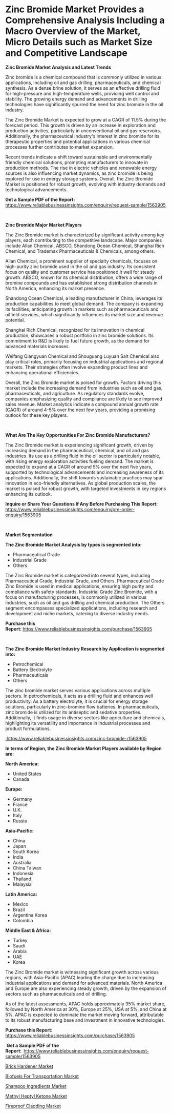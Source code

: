 <p><h1>Zinc Bromide Market Provides a Comprehensive Analysis Including a Macro Overview of the Market, Micro Details such as Market Size and Competitive Landscape</h1></p><p><strong>Zinc Bromide Market Analysis and Latest Trends</strong></p>
<p><p>Zinc bromide is a chemical compound that is commonly utilized in various applications, including oil and gas drilling, pharmaceuticals, and chemical synthesis. As a dense brine solution, it serves as an effective drilling fluid for high-pressure and high-temperature wells, providing well control and stability. The growing energy demand and advancements in drilling technologies have significantly spurred the need for zinc bromide in the oil industry.</p><p>The Zinc Bromide Market is expected to grow at a CAGR of 11.5% during the forecast period. This growth is driven by an increase in exploration and production activities, particularly in unconventional oil and gas reservoirs. Additionally, the pharmaceutical industry's interest in zinc bromide for its therapeutic properties and potential applications in various chemical processes further contributes to market expansion.</p><p>Recent trends indicate a shift toward sustainable and environmentally friendly chemical solutions, prompting manufacturers to innovate in production methods. The rise in electric vehicles and renewable energy sources is also influencing market dynamics, as zinc bromide is being explored for use in energy storage systems. Overall, the Zinc Bromide Market is positioned for robust growth, evolving with industry demands and technological advancements.</p></p>
<p><strong>Get a Sample PDF of the Report:&nbsp;</strong> <a href="https://www.reliablebusinessinsights.com/enquiry/request-sample/1563905?utm_campaign=2032&utm_medium=2&utm_source=Github&utm_content=ia&utm_term=30012025&utm_id=zinc-bromide">https://www.reliablebusinessinsights.com/enquiry/request-sample/1563905</a></p>
<p>&nbsp;</p>
<p><strong>Zinc Bromide Major Market Players</strong></p>
<p><p>The Zinc Bromide market is characterized by significant activity among key players, each contributing to the competitive landscape. Major companies include Allan Chemical, ABSCO, Shandong Ocean Chemical, Shanghai Rich Chemical, and Trademax Pharmaceuticals & Chemicals, among others.</p><p>Allan Chemical, a prominent supplier of specialty chemicals, focuses on high-purity zinc bromide used in the oil and gas industry. Its consistent focus on quality and customer service has positioned it well for steady growth. ABSCO, known for its chemical distribution, offers a wide range of bromine compounds and has established strong distribution channels in North America, enhancing its market presence.</p><p>Shandong Ocean Chemical, a leading manufacturer in China, leverages its production capabilities to meet global demand. The company is expanding its facilities, anticipating growth in markets such as pharmaceuticals and oilfield services, which significantly influences its market size and revenue potential.</p><p>Shanghai Rich Chemical, recognized for its innovation in chemical production, showcases a robust portfolio in zinc bromide solutions. Its commitment to R&D is likely to fuel future growth, as the demand for advanced materials increases.</p><p>Weifang Qiangyuan Chemical and Shouguang Luyuan Salt Chemical also play critical roles, primarily focusing on industrial applications and regional markets. Their strategies often involve expanding product lines and enhancing operational efficiencies.</p><p>Overall, the Zinc Bromide market is poised for growth. Factors driving this market include the increasing demand from industries such as oil and gas, pharmaceuticals, and agriculture. As regulatory standards evolve, companies emphasizing quality and compliance are likely to see improved sales revenue. Market analytics indicate a compound annual growth rate (CAGR) of around 4-5% over the next few years, providing a promising outlook for these key players.</p></p>
<p>&nbsp;</p>
<p><strong>What Are The Key Opportunities For Zinc Bromide Manufacturers?</strong></p>
<p><p>The Zinc Bromide market is experiencing significant growth, driven by increasing demand in the pharmaceutical, chemical, and oil and gas industries. Its use as a drilling fluid in the oil sector is particularly notable, with rising energy exploration activities fueling demand. The market is expected to expand at a CAGR of around 5% over the next five years, supported by technological advancements and increasing awareness of its applications. Additionally, the shift towards sustainable practices may spur innovation in eco-friendly alternatives. As global production scales, the market is poised for robust growth, with targeted investments in key regions enhancing its outlook.</p></p>
<p><strong>Inquire or Share Your Questions If Any Before Purchasing This Report:</strong> <a href="https://www.reliablebusinessinsights.com/enquiry/pre-order-enquiry/1563905?utm_campaign=2032&utm_medium=2&utm_source=Github&utm_content=ia&utm_term=30012025&utm_id=zinc-bromide">https://www.reliablebusinessinsights.com/enquiry/pre-order-enquiry/1563905</a></p>
<p>&nbsp;</p>
<p><strong>Market Segmentation</strong></p>
<p><strong>The Zinc Bromide Market Analysis by types is segmented into:</strong></p>
<p><ul><li>Pharmaceutical Grade</li><li>Industrial Grade</li><li>Others</li></ul></p>
<p><p>The Zinc Bromide market is categorized into several types, including Pharmaceutical Grade, Industrial Grade, and Others. Pharmaceutical Grade Zinc Bromide is used in medical applications, ensuring high purity and compliance with safety standards. Industrial Grade Zinc Bromide, with a focus on manufacturing processes, is commonly utilized in various industries, such as oil and gas drilling and chemical production. The Others segment encompasses specialized applications, including research and development and niche markets, catering to diverse industry needs.</p></p>
<p><strong>Purchase this Report:&nbsp;</strong><a href="https://www.reliablebusinessinsights.com/purchase/1563905?utm_campaign=2032&utm_medium=2&utm_source=Github&utm_content=ia&utm_term=30012025&utm_id=zinc-bromide">https://www.reliablebusinessinsights.com/purchase/1563905</a></p>
<p>&nbsp;</p>
<p><strong>The Zinc Bromide Market Industry Research by Application is segmented into:</strong></p>
<p><ul><li>Petrochemical</li><li>Battery Electrolyte</li><li>Pharmaceuticals</li><li>Others</li></ul></p>
<p><p>The zinc bromide market serves various applications across multiple sectors. In petrochemicals, it acts as a drilling fluid and enhances well productivity. As a battery electrolyte, it is crucial for energy storage solutions, particularly in zinc-bromine flow batteries. In pharmaceuticals, zinc bromide is utilized for its antiseptic and sedative properties. Additionally, it finds usage in diverse sectors like agriculture and chemicals, highlighting its versatility and importance in industrial processes and product formulations.</p></p>
<p><a href="https://www.reliablebusinessinsights.com/zinc-bromide-r1563905?utm_campaign=2032&utm_medium=2&utm_source=Github&utm_content=ia&utm_term=30012025&utm_id=zinc-bromide">&nbsp;https://www.reliablebusinessinsights.com/zinc-bromide-r1563905</a></p>
<p><strong>In terms of Region, the Zinc Bromide Market Players available by Region are:</strong></p>
<p>
    <p> <strong> North America: </strong>
        <ul>
            <li>United States</li>
            <li>Canada</li>
        </ul>
        </p> 
    <p> <strong> Europe: </strong>
        <ul>
            <li>Germany</li>
            <li>France</li>
            <li>U.K.</li>
            <li>Italy</li>
            <li>Russia</li>
        </ul>
        </p> 
    <p> <strong> Asia-Pacific: </strong>
        <ul>
            <li>China</li>
            <li>Japan</li>
            <li>South Korea</li>
            <li>India</li>
            <li>Australia</li>
            <li>China Taiwan</li>
            <li>Indonesia</li>
            <li>Thailand</li>
            <li>Malaysia</li>
        </ul>
        </p> 
    <p> <strong> Latin America: </strong>
        <ul>
            <li>Mexico</li>
            <li>Brazil</li>
            <li>Argentina Korea</li>
            <li>Colombia</li>
        </ul>
        </p> 
    <p> <strong> Middle East & Africa: </strong>
        <ul>
            <li>Turkey</li>
            <li>Saudi</li>
            <li>Arabia</li>
            <li>UAE</li>
            <li>Korea</li>
        </ul>
    </p>
    </p>
<p><p>The Zinc Bromide market is witnessing significant growth across various regions, with Asia-Pacific (APAC) leading the charge due to increasing industrial applications and demand for advanced materials. North America and Europe are also experiencing steady growth, driven by the expansion of sectors such as pharmaceuticals and oil drilling. </p><p>As of the latest assessments, APAC holds approximately 35% market share, followed by North America at 30%, Europe at 25%, USA at 5%, and China at 5%. APAC is expected to dominate the market moving forward, attributable to its robust manufacturing base and investment in innovative technologies.</p></p>
<p><strong>Purchase this Report: </strong><a href="https://www.reliablebusinessinsights.com/purchase/1563905?utm_campaign=2032&utm_medium=2&utm_source=Github&utm_content=ia&utm_term=30012025&utm_id=zinc-bromide">https://www.reliablebusinessinsights.com/purchase/1563905</a></p>
<p>&nbsp;<strong>Get a Sample PDF of the Report:&nbsp;&nbsp;</strong><a href="https://www.reliablebusinessinsights.com/enquiry/request-sample/1563905?utm_campaign=2032&utm_medium=2&utm_source=Github&utm_content=ia&utm_term=30012025&utm_id=zinc-bromide">https://www.reliablebusinessinsights.com/enquiry/request-sample/1563905</a></p>
<p><strong></strong></p>
<p><p><a href="https://github.com/ivannakkaiivanna82/Market-Research-Report-List-1/blob/main/brick-hardener-market.md?utm_campaign=2032&utm_medium=2&utm_source=Github&utm_content=ia&utm_term=30012025&utm_id=zinc-bromide">Brick Hardener Market</a></p><p><a href="https://github.com/boitafbg/Market-Research-Report-List-1/blob/main/biofuels-for-transportation-market.md?utm_campaign=2032&utm_medium=2&utm_source=Github&utm_content=ia&utm_term=30012025&utm_id=zinc-bromide">Biofuels For Transportation Market</a></p><p><a href="https://github.com/curinbucan9/Market-Research-Report-List-1/blob/main/shampoo-ingredients-market.md?utm_campaign=2032&utm_medium=2&utm_source=Github&utm_content=ia&utm_term=30012025&utm_id=zinc-bromide">Shampoo Ingredients Market</a></p><p><a href="https://github.com/laajzervo/Market-Research-Report-List-1/blob/main/methyl-heptyl-ketone-market.md?utm_campaign=2032&utm_medium=2&utm_source=Github&utm_content=ia&utm_term=30012025&utm_id=zinc-bromide">Methyl Heptyl Ketone Market</a></p><p><a href="https://github.com/qetelosooya/Market-Research-Report-List-1/blob/main/fireproof-cladding-market.md?utm_campaign=2032&utm_medium=2&utm_source=Github&utm_content=ia&utm_term=30012025&utm_id=zinc-bromide">Fireproof Cladding Market</a></p></p>